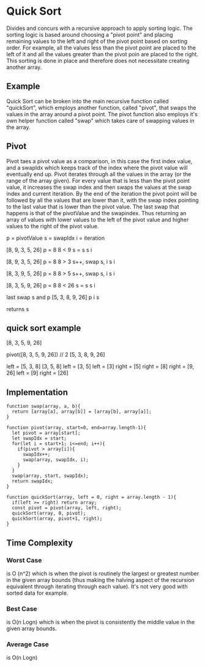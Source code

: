 # Quick Sort
Divides and concurs with a recursive approach to apply sorting logic. The sorting logic is based around choosing a "pivot point" and placing remaining values to the left and right of the pivot point based on sorting order. For example, all the values less than the pivot point are placed to the left of it and all the values greater than the pivot poin are placed to the right. This sorting is done in place and therefore does not necessitate creating another array.

## Example
Quick Sort can be broken into the main recursive function called "quickSort", which employs another function, called "pivot", that swaps the values in the array around a pivot point. The pivot function also employs it's own helper function called "swap" which takes care of swapping values in the array.

## Pivot
Pivot taes a pivot value as a comparison, in this case the first index value, and a swapIdx which keeps track of the index where the pivot value will eventually end up. Pivot iterates through all the values in the array (or the range of the array given). For every value that is less than the pivot point value, it increases the swap index and then swaps the values at the swap index and current iteration.
By the end of the iteration the pivot point will be followed by all the values that are lower than it, with the swap index pointing to the last value that is lower than the pivot value. The last swap that happens is that of the pivotValue and the swapindex. Thus returning an array of values with lower values to the left of the pivot value and higher values to the right of the pivot value.

p = pivotValue
s = swapIdx
i = iteration

[8, 9, 3, 5, 26]  p = 8  8 < 9 s = s
 s  i

[8, 9, 3, 5, 26]  p = 8  8 > 3 s++, swap s, i
 s     i

[8, 3, 9, 5, 26]  p = 8  8 > 5 s++, swap s, i
    s     i

[8, 3, 5, 9, 26]   p = 8 8 < 26 s = s
       s      i

last swap s and p
[5, 3, 8, 9, 26]
       p      i
       s

returns s

## quick sort example

[8, 3, 5, 9, 26]

pivot([8, 3, 5, 9, 26]) // 2 [5, 3, 8, 9, 26]

left = [5, 3, 8] [3, 5, 8]
        left = [3, 5]
              left = [3]
              right = [5]
        right = [8]
right = [9, 26]
        left = [9]
        right = [26]


## Implementation

```
function swap(array, a, b){
  return [array[a], array[b]] = [array[b], array[a]];
}

function pivot(array, start=0, end=array.length-1){
  let pivot = array[start];
  let swapIdx = start;
  for(let i = start+1; i<=end; i++){
    if(pivot > array[i]){
      swapIdx++;
      swap(array, swapIdx, i);
    }
  }
  swap(array, start, swapIdx);
  return swapIdx;
}

function quickSort(array, left = 0, right = array.length - 1){
  if(left >= right) return array;
  const pivot = pivot(array, left, right);
  quickSort(array, 0, pivot);
  quickSort(array, pivot+1, right);
}

```

## Time Complexity
### Worst Case
is O (n^2) which is when the pivot is routinely the largest or greatest number in the given array bounds (thus making the halving aspect of the recursion equivalent through iterating through each value). It's not very good with sorted data for example.
### Best Case
is O(n Logn) which is when the pivot is consistently the middle value in the given array bounds.
### Average Case
is O(n Logn)